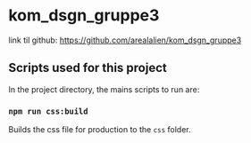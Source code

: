 # kom_dsgn_gruppe3

link til github: https://github.com/arealalien/kom_dsgn_gruppe3

## Scripts used for this project

In the project directory, the mains scripts to run are:

### `npm run css:build`

Builds the css file for production to the `css` folder.